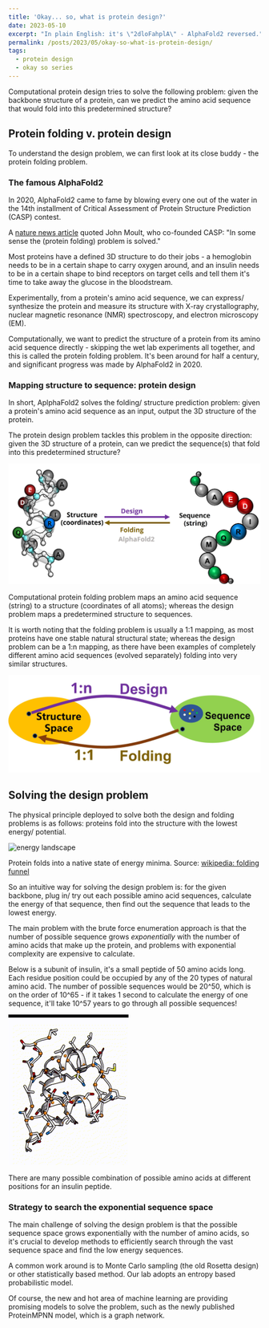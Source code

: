 ```yaml
---
title: 'Okay... so, what is protein design?'
date: 2023-05-10
excerpt: "In plain English: it's \"2dloFahplA\" - AlphaFold2 reversed."
permalink: /posts/2023/05/okay-so-what-is-protein-design/
tags:
  - protein design
  - okay so series
---
```


Computational protein design tries to solve the following problem:
given the backbone structure of a protein, can we predict the amino acid sequence that would fold into this predetermined structure?

## Protein folding v. protein design

To understand the design problem, we can first look at its close buddy - the protein folding problem.

### The famous AlphaFold2

In 2020, AlphaFold2 came to fame by blowing every one out of the water in the 14th installment of Critical Assessment of Protein Structure Prediction (CASP) contest.

A [nature news article](https://www.nature.com/articles/d41586-020-03348-4) quoted John Moult, who co-founded CASP: "In some sense the (protein folding) problem is solved."

Most proteins have a defined 3D structure to do their jobs - a hemoglobin needs to be in a certain shape to carry oxygen around, and an insulin needs to be in a certain shape to bind receptors on target cells and tell them it's time to take away the glucose in the bloodstream.

Experimentally, from a protein's amino acid sequence, we can express/ synthesize the protein and measure its structure with X-ray crystallography, nuclear magnetic resonance (NMR) spectroscopy, and electron microscopy (EM).

Computationally, we want to predict the structure of a protein from its amino acid sequence directly - skipping the wet lab experiments all together, and this is called the protein folding problem. It's been around for half a century, and significant progress was made by AlphaFold2 in 2020.

### Mapping structure to sequence: protein design
In short, AplphaFold2 solves the folding/ structure prediction problem: given a protein's amino acid sequence as an input, output the 3D structure of the protein.

The protein design problem tackles this problem in the opposite direction: given the 3D structure of a protein, can we predict the sequence(s) that fold into this predetermined structure?

![mappings in different directions](/images/posts/2023-05-10-okay-so-what-is-protein-design-folding-vs-design.jpg)

Computational protein folding problem maps an amino acid sequence (string) to a structure (coordinates of all atoms); whereas the design problem maps a predetermined structure to sequences.

It is worth noting that the folding problem is usually a 1:1 mapping, as most proteins have one stable natural structural state; whereas the design problem can be a 1:n mapping, as there have been examples of completely different amino acid sequences (evolved separately) folding into very similar structures.

![mappings in different directions](/images/posts/2023-05-10-okay-so-what-is-protein-design-mappings.jpg)

## Solving the design problem
The physical principle deployed to solve both the design and folding problems is as follows:
proteins fold into the structure with the lowest energy/ potential.

![energy landscape](https://upload.wikimedia.org/wikipedia/commons/thumb/9/91/Folding_funnel_schematic.svg/330px-Folding_funnel_schematic.svg.png)

Protein folds into a native state of energy minima.
Source: [wikipedia: folding funnel](https://upload.wikimedia.org/wikipedia/commons/thumb/9/91/Folding_funnel_schematic.svg/330px-Folding_funnel_schematic.svg.png)

So an intuitive way for solving the design problem is: for the given backbone, plug in/ try out each possible amino acid sequences, calculate the energy of that sequence, then find out the sequence that leads to the lowest energy. 

The main problem with the brute force enumeration approach is that the number of possible sequence grows *exponentially* with the number of amino acids that make up the protein, and problems with exponential complexity are expensive to calculate.

Below is a subunit of insulin, it's a small peptide of 50 amino acids long. Each residue position could be occupied by any of the 20 types of natural amino acid. 
The number of possible sequences would be 20^50, which is on the order of 10^65 - if it takes 1 second to calculate the energy of one sequence, it'll take 10^57 years to go through all possible sequences!

![video of insulin sequence space](/images/posts/2023-05-10-okay-so-what-is-protein-design-insulin-design.gif)

There are many possible combination of possible amino acids at different positions for an insulin peptide.

### Strategy to search the exponential sequence space
The main challenge of solving the design problem is that the possible sequence space grows exponentially with the number of amino acids, so it's crucial to develop methods to efficiently search through the vast sequence space and find the low energy sequences.

A common work around is to Monte Carlo sampling (the old Rosetta design) or other statistically based method. Our lab adopts an entropy based probabilistic model.

Of course, the new and hot area of machine learning are providing promising models to solve the problem, such as the newly published ProteinMPNN model, which is a graph network.

